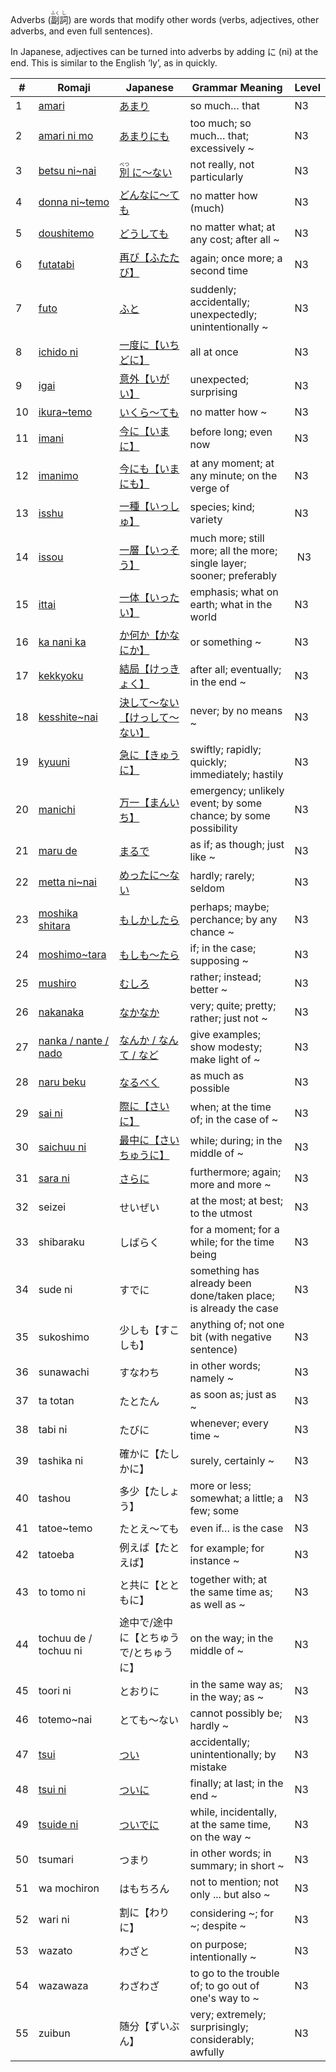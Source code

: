 Adverbs (<ruby>副<rt>ふく</rt>詞<rt>し</rt></ruby>) are words that modify other words (verbs, adjectives, other adverbs, and even full sentences).

In Japanese, adjectives can be turned into adverbs by adding に (ni) at the end. This is similar to the English ‘ly’, as in quickly.

|#|	Romaji|	Japanese|	Grammar Meaning|	Level|
| --- | --- | --- | --- | --- |
|1|[amari](amari.md)|[あまり](amari.md)|so much… that|	N3|
|2|[amari ni mo](amarinimo.md)|[あまりにも](amarinimo.md)|too much; so much… that; excessively ~|	N3|
|3|[betsu ni~nai](betsuninai.md)|[<ruby> 別<rt>べつ</rt> に～ない</ruby>](betsuninai.md)|not really, not particularly|	N3|
|4|[donna ni~temo](donnanitemo.md)|[どんなに～ても](donnanitemo.md)|no matter how (much)|	N3|
|5|[doushitemo](doushitemo.md)|[どうしても](doushitemo.md)|no matter what; at any cost; after all ~|	N3|
|6|[futatabi](futatabi.md)|[再び【ふたたび】](futatabi.md)|again; once more; a second time|	N3|
|7|[futo](futo.md)|[ふと](futo.md)|suddenly; accidentally; unexpectedly; unintentionally ~|	N3|
|8|[ichido ni](ichidoni.md)|[一度に【いちどに】](ichidoni.md)|all at once|	N3|
|9|[igai](igai.md)|[意外【いがい】](igai.md)|unexpected; surprising|	N3|
|10|[ikura~temo](ikuratemo.md)|[いくら～ても](ikuratemo.md)|no matter how ~|	N3|
|11|[imani](imani.md )|[今に【いまに】](imani.md )|before long; even now|	N3|
|12|[imanimo](imanimo.md )|[今にも【いまにも】](imanimo.md )|at any moment; at any minute; on the verge of|	N3|
|13|[isshu](isshu.md)|[一種【いっしゅ】](isshu.md)|species; kind; variety|	N3|
|14|[issou](issou.md)|[一層【いっそう】](issou.md)|much more; still more; all the more; single layer; sooner; preferably|​	N3|
|15|[ittai](ittai.md)|[一体【いったい】](ittai.md)|emphasis; what on earth; what in the world|	N3|
|16|[ka nani ka](kanika.md)|[か何か【かなにか】](kanika.md)|or something ~|	N3|
|17|[kekkyoku](kekkyoku.md)|[結局【けっきょく】](kekkyoku.md)|after all; eventually; in the end ~|	N3|
|18|[kesshite~nai](kesshite_nai.md)|[決して～ない【けっして～ない】](kesshite_nai.md)|never; by no means ~|	N3|
|19|[kyuuni](kyuuni.md)|[急に【きゅうに】](kyuuni.md)|swiftly; rapidly; quickly; immediately; hastily|	N3|
|20|[manichi](manichi.md)|[万一【まんいち】](manichi.md)|emergency; unlikely event​; by some chance; by some possibility|	N3|
|21|[maru de](marude.md)|[まるで](marude.md)|as if; as though; just like ~|	N3|
|22|[metta ni~nai](mettaninai.md)|[めったに～ない](mettaninai.md)|hardly; rarely; seldom|	N3|
|23|[moshika shitara](moshikashitara.md)|[もしかしたら](moshikashitara.md)|perhaps; maybe; perchance; by any chance ~|	N3|
|24|[moshimo~tara](moshimotara.md)|[もしも〜たら](moshimotara.md)|if; in the case; supposing ~|	N3|
|25|[mushiro](mushiro.md)|[むしろ](mushiro.md)|rather; instead; better ~|	N3|
|26|[nakanaka](nakanaka.md)|[なかなか](nakanaka.md)|very; quite; pretty; rather; just not ~|	N3|
|27|[nanka / nante / nado](nanka.md)|[なんか / なんて / など](nanka.md)|give examples; show modesty; make light of ~|	N3|
|28|[naru beku](narubeku.md)|[なるべく](narubeku.md)|as much as possible|	N3|
|29|[sai ni](saini.md)|[際に【さいに】](saini.md)|when; at the time of; in the case of ~|	N3|
|30|[saichuu ni](saichuuni.md)|[最中に【さいちゅうに】](saichuuni.md)|while; during; in the middle of ~|	N3|
|31|[sara ni](sarani.md)|[さらに](sarani.md)|furthermore; again; more and more ~|	N3|
|32|seizei|せいぜい|at the most; at best; to the utmost|	N3|
|33|shibaraku|しばらく|for a moment; for a while; for the time being|	N3|
|34|sude ni|すでに|something has already been done/taken place; is already the case|	N3|
|35|sukoshimo|少しも【すこしも】|anything of; not one bit (with negative sentence)|	N3|
|36|sunawachi|すなわち|in other words; namely ~|	N3|
|37|ta totan|たとたん|as soon as; just as ~|	N3|
|38|tabi ni|たびに|whenever; every time ~|	N3|
|39|tashika ni|確かに【たしかに】|surely, certainly ~|	N3|
|40|tashou|多少【たしょう】|more or less; somewhat; a little; a few; some|	N3|
|41|tatoe~temo|たとえ～ても|even if… is the case|	N3|
|42|tatoeba|例えば【たとえば】|for example; for instance ~|	N3|
|43|to tomo ni|と共に【とともに】|together with; at the same time as; as well as ~|	N3|
|44|tochuu de / tochuu ni|途中で/途中に【とちゅうで/とちゅうに】|on the way; in the middle of ~|	N3|
|45|toori ni|とおりに|in the same way as; in the way; as ~|	N3|
|46|totemo~nai|とても～ない|cannot possibly be; hardly ~|	N3|
|47|[tsui](tsui.md)|[つい](tsui.md)|accidentally; unintentionally; by mistake|	N3|
|48|[tsui ni](tsuini.md)|[ついに](tsuini.md)|finally; at last; in the end ~|	N3|
|49|[tsuide ni](tsuideni.md)|[ついでに](tsuideni.md)|while, incidentally, at the same time, on the way ~|	N3|
|50|tsumari|つまり|in other words; in summary; in short ~|	N3|
|51|wa mochiron|はもちろん|not to mention; not only ... but also ~|	N3|
|52|wari ni|割に【わりに】|considering ~; for ~; despite ~|	N3|
|53|wazato|わざと|on purpose; intentionally ~|	N3|
|54|wazawaza|わざわざ|to go to the trouble of; to go out of one's way to ~|	N3|
|55|zuibun|随分【ずいぶん】|very; extremely; surprisingly; considerably; awfully|	N3|